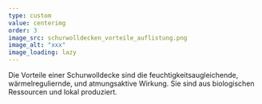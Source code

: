 ```yaml
---
type: custom
value: centerimg
order: 3
image_src: schurwolldecken_vorteile_auflistung.png
image_alt: "xxx" 
image_loading: lazy
---
```

Die Vorteile einer Schurwolldecke sind die feuchtigkeitsaugleichende, wärmelreguliernde, und atmungsaktive Wirkung. Sie sind aus biologischen Ressourcen und lokal produziert.
